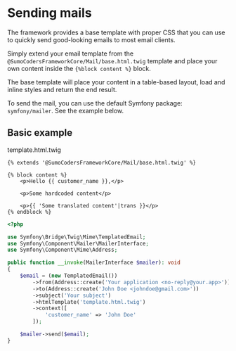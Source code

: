 # Sending mails

The framework provides a base template with proper CSS that you can use to quickly send good-looking emails to most email clients.

Simply extend your email template from the `@SumoCodersFrameworkCore/Mail/base.html.twig` template and place your own content inside the `{%block content %}` block.

The base template will place your content in a table-based layout, load and inline styles and return the end result.

To send the mail, you can use the default Symfony package: `symfony/mailer`. See the example below.

## Basic example

template.html.twig
```twig
{% extends '@SumoCodersFrameworkCore/Mail/base.html.twig' %}

{% block content %}
    <p>Hello {{ customer_name }},</p>
    
    <p>Some hardcoded content</p>
    
    <p>{{ 'Some translated content'|trans }}</p>
{% endblock %}
```

```php
<?php

use Symfony\Bridge\Twig\Mime\TemplatedEmail;
use Symfony\Component\Mailer\MailerInterface;
use Symfony\Component\Mime\Address;

public function __invoke(MailerInterface $mailer): void
{
    $email = (new TemplatedEmail())
        ->from(Address::create('Your application <no-reply@your.app>'))
        ->to(Address::create('John Doe <johndoe@gmail.com>'))
        ->subject('Your subject')
        ->htmlTemplate('template.html.twig')
        ->context([
            'customer_name' => 'John Doe'
        ]);

    $mailer->send($email);
}

```

